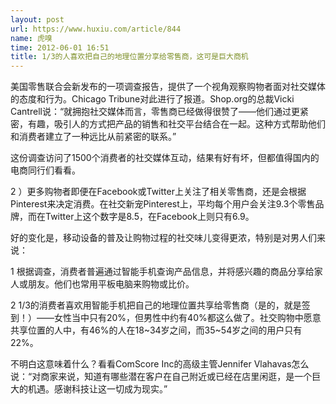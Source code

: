 ```yaml
---
layout: post
url: https://www.huxiu.com/article/844
name: 虎嗅
time: 2012-06-01 16:51
title: 1/3的人喜欢把自己的地理位置分享给零售商，这可是巨大商机
---
```

美国零售联合会新发布的一项调查报告，提供了一个视角观察购物者面对社交媒体的态度和行为。Chicago Tribune对此进行了报道。Shop.org的总裁Vicki Cantrell说：“就拥抱社交媒体而言，零售商已经做得很赞了——他们通过更紧密，有趣，吸引人的方式把产品的销售和社交平台结合在一起。这种方式帮助他们和消费者建立了一种远比从前紧密的联系。”

这份调查访问了1500个消费者的社交媒体互动，结果有好有坏，但都值得国内的电商同行们看看。

2 ）更多购物者即便在Facebook或Twitter上关注了相关零售商，还是会根据Pinterest来决定消费。在社交新宠Pinterest上，平均每个用户会关注9.3个零售品牌，而在Twitter上这个数字是8.5，在Facebook上则只有6.9。

好的变化是，移动设备的普及让购物过程的社交味儿变得更浓，特别是对男人们来说：

1 根据调查，消费者普遍通过智能手机查询产品信息，并将感兴趣的商品分享给家人或朋友。他们也常用平板电脑来购物或比价。

2 1/3的消费者喜欢用智能手机把自己的地理位置共享给零售商（是的，就是签到！）——女性当中只有20%，但男性中约有40%都这么做了。社交购物中愿意共享位置的人中，有46%的人在18~34岁之间，而35~54岁之间的用户只有22%。

不明白这意味着什么？看看ComScore Inc的高级主管Jennifer Vlahavas怎么说：“对商家来说，知道有哪些潜在客户在自己附近或已经在店里闲逛，是一个巨大的机遇。感谢科技让这一切成为现实。”

